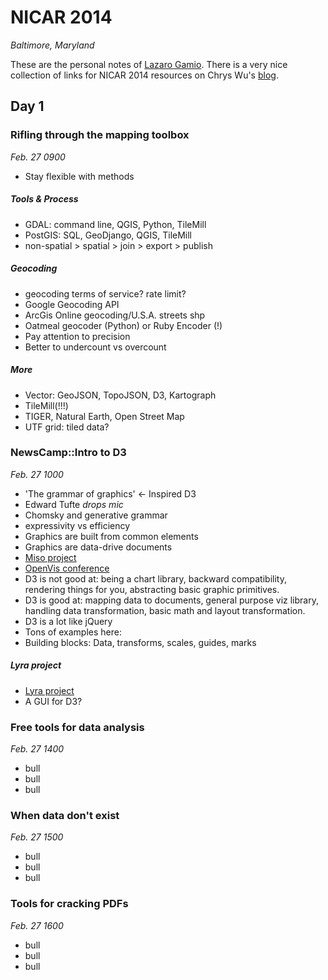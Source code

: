 # NICAR 2014
*Baltimore, Maryland*

These are the personal notes of [Lazaro Gamio](https://twitter.com/LazaroGamio). There is a very nice collection of links for NICAR 2014 resources on Chrys Wu's [blog](http://blog.chryswu.com/2014/02/21/nicar14-slides-tutorials-links-tools/).

## Day 1

### Rifling through the mapping toolbox
*Feb. 27 0900*

* Stay flexible with methods

##### Tools & Process

* GDAL: command line, QGIS, Python, TileMill
* PostGIS: SQL, GeoDjango, QGIS, TileMill
* non-spatial > spatial > join > export > publish

##### Geocoding

* geocoding terms of service? rate limit?
* Google Geocoding API
* ArcGis Online geocoding/U.S.A. streets shp
* Oatmeal geocoder (Python) or Ruby Encoder (!)
* Pay attention to precision
* Better to undercount vs overcount

##### More

* Vector: GeoJSON, TopoJSON, D3, Kartograph
* TileMill(!!!)
* TIGER, Natural Earth, Open Street Map
* UTF grid: tiled data?



### NewsCamp::Intro to D3
*Feb. 27 1000*

* 'The grammar of graphics' <- Inspired D3
* Edward Tufte *drops mic*
* Chomsky and generative grammar
* expressivity vs efficiency
* Graphics are built from common elements
* Graphics are data-drive documents
* [Miso project](http://misoproject.com/)
* [OpenVis conference](http://openvisconf.com/)
* D3 is not good at: being a chart library, backward compatibility, rendering things for you, abstracting basic graphic primitives.
* D3 is good at: mapping data to documents, general purpose viz library, handling data transformation, basic math and layout transformation.
* D3 is a lot like jQuery
* Tons of examples here:
* Building blocks: Data, transforms, scales, guides, marks

##### Lyra project

* [Lyra project](http://idl.cs.washington.edu/projects/lyra/)
* A GUI for D3?

### Free tools for data analysis
*Feb. 27 1400*

* bull
* bull 
* bull

### When data don't exist
*Feb. 27 1500*

* bull
* bull 
* bull

### Tools for cracking PDFs
*Feb. 27 1600*

* bull
* bull 
* bull